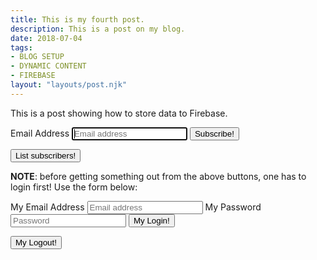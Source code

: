 ```yaml
---
title: This is my fourth post.
description: This is a post on my blog.
date: 2018-07-04
tags:
- BLOG SETUP
- DYNAMIC CONTENT
- FIREBASE
layout: "layouts/post.njk"
---
```

This is a post showing how to store data to Firebase.

<form class="form-signin">
    <label for="inputEmail" class="sr-only">Email Address</label>
    <input type="email" id="inputEmail" class="form-control" placeholder="Email address" required autofocus>
    <button class="btn btn-lg btn-primary btn-lock" type="submit" onclick="saveToFirebase()">Subscribe!</button>
</form>

<button class="btn btn-lg btn-primary btn-lock" type="submit" onclick="readFromFirebase()">List subscribers!</button>

**NOTE**: before getting something out from the above buttons,
one has to login first! Use the form below:

<!-- TODO: if I use a form instead of div, sign in fails... Why?-->
<div class="form-signin">
    <label for="inputEmail" class="sr-only">My Email Address</label>
    <input type="email" id="myLoginEmail" class="form-control" placeholder="Email address" required autofocus>
    <label for="inputEmail" class="sr-only">My Password</label>
    <input type="password" id="myLoginPassword" class="form-control" placeholder="Password" required autofocus>
    <button class="btn btn-lg btn-primary btn-lock" type="submit" onclick="loginToFirebase()">My Login!</button>
</div>

<button class="btn btn-lg btn-primary btn-lock" type="submit" onclick="logoutFromFirebase()">My Logout!</button>

<!-- The core Firebase JS SDK is always required and must be listed first -->
<script src="https://www.gstatic.com/firebasejs/7.14.5/firebase-app.js"></script>

<!-- TODO: Add SDKs for Firebase products that you want to use
     https://firebase.google.com/docs/web/setup#available-libraries -->
<script src="https://www.gstatic.com/firebasejs/7.14.5/firebase-analytics.js"></script>
<script src="https://www.gstatic.com/firebasejs/7.14.5/firebase-database.js"></script>
<script src="https://www.gstatic.com/firebasejs/7.14.5/firebase-auth.js"></script>

<script>
  // TODO: Replace with your project's config object
  var firebaseConfig = {
    apiKey: "apiKey",
    authDomain: "authDomain",
    databaseURL: "databaseURL",
    projectId: "projectId",
    storageBucket: "storageBucket",
    messagingSenderId: "messagingSenderId",
    appId: "appId",
    measurementId: "measurementId"
  };
  // Initialize Firebase
  firebase.initializeApp(firebaseConfig);
  firebase.analytics();
  // Global variable to access the database
  var database = firebase.database();
</script>

<!-- Logic using the database -->
<script src="../scripts/saveToFirebase.js"></script>
<script src="../scripts/loginToFirebase.js"></script>
